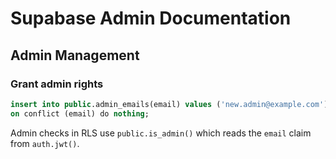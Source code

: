 # Supabase Admin Documentation

## Admin Management

### Grant admin rights

```sql
insert into public.admin_emails(email) values ('new.admin@example.com')
on conflict (email) do nothing;
```

Admin checks in RLS use `public.is_admin()` which reads the `email` claim from `auth.jwt()`.

